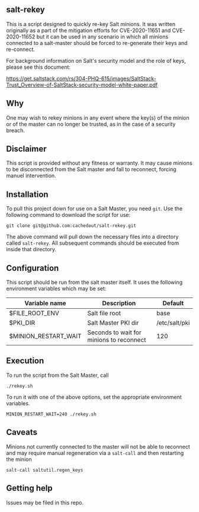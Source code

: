 ## salt-rekey

This is a script designed to quickly re-key Salt minions. It was written
originally as a part of the mitigation efforts for CVE-2020-11651 and
CVE-2020-11652 but it can be used in any scenario in which all minions
connected to a salt-master should be forced to re-generate their keys
and re-connect.

For background information on Salt's security model and the role of
keys, please see this document:

https://get.saltstack.com/rs/304-PHQ-615/images/SaltStack-Trust_Overview-of-SaltStack-security-model-white-paper.pdf

## Why

One may wish to rekey minions in any event where the key(s) of the minion
or of the master can no longer be trusted, as in the case of a security
breach.

## Disclaimer

This script is provided without any fitness or warranty. It may cause
minions to be disconnected from the Salt master and fail to reconnect,
forcing manuel intervention.

## Installation

To pull this project down for use on a Salt Master, you need `git`.
Use the following command to download the script for use:

`git clone git@github.com:cachedout/salt-rekey.git`

The above command will pull down the necessary files into a directory called
`salt-rekey`. All subsequent commands should be executed from inside that
directory.

## Configuration

This script should be run from the salt master itself. It uses the following
environment variables which may be set:

Variable name|Description|Default
-------------|-----------|-------
$FILE_ROOT_ENV|Salt file root|base
$PKI_DIR|Salt Master PKI dir|/etc/salt/pki
$MINION_RESTART_WAIT|Seconds to wait for minions to reconnect|120

## Execution

To run the script from the Salt Master, call

    ./rekey.sh 


To run it with one of the above options, set the appropriate environment
variables. 

    MINION_RESTART_WAIT=240 ./rekey.sh


## Caveats

Minions not currently connected to the master will not be able to reconnect and
may require manual regeneration via a `salt-call` and then restarting the minion

    salt-call saltutil.regen_keys


## Getting help

Issues may be filed in this repo.